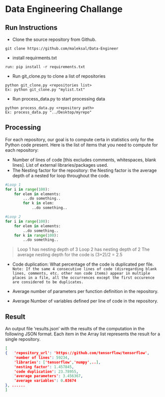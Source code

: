 # Data Engineering Challange

## Run Instructions
* Clone the source repository from Github.
```git
git clone https://github.com/maleksal/Data-Engineer
```
* install requirments.txt
```
run: pip install -r requirements.txt
```

* Run git_clone.py to clone a list of repositories
```sys
python git_clone.py <repositories list>
Ex: python git_clone.py "mylist.txt"
```
* Run process_data.py to start processing data
```sys
python process_data.py <repository path>
Ex: process_data.py "../Desktop/myrepo"
```

## Processing

For each repository, our goal is to compute certa
in statistics only for the Python code present. Here is the list of items that you need to compute for each repository:
* Number of lines of code [this excludes comments, whitespaces, blank lines].
  List of external libraries/packages used.
* The Nesting factor for the repository: the Nesting factor is the average depth of a nested for loop throughout the code.

```python
#Loop 1
for i in range(100):
	for elem in elements:
		...do something..
		for k in elem:
			..do something..

#Loop 2
for i in range(100):
	for elem in elements:
		..do something..
	for k in range(100):
		..do something..
```
>Loop 1 has nesting depth of 3
>Loop 2 has nesting depth of 2
>The average nesting depth for the code is (3+2)/2 = 2.5

* Code duplication: What percentage of the code is duplicated per file. 
`Note: If the same 4 consecutive lines of code (disregarding blank lines, comments, etc. other non code items) appear in multiple places in a file, all the occurrences except the first occurence are considered to be duplicates.`

* Average number of parameters per function definition in the repository.
* Average Number of variables defined per line of code in the repository.

## Result
An output file ‘results.json’ with the results of the computation in the following JSON format. Each item in the Array list represents the result for a single repository.

```json
[
{	'repository_url': 'https://github.com/tensorflow/tensorflow', 
	'number of lines': 59234, 
	'libraries': ['tensorflow','numpy',..],
	'nesting factor': 1.457845,
	'code duplication': 23.78955,
	'average parameters': 3.456367,
	'average variables': 0.03674
}, ......
]
```

